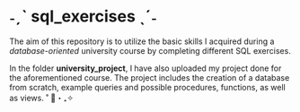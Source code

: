 # ˗ˏˋ sql_exercises  ˎˊ˗
The aim of this repository is to utilize the basic skills I acquired during a _database-oriented_ university course by completing different SQL exercises. 

In the folder **university_project**, I have also uploaded my project done for the aforementioned course. The project includes the creation of a database from scratch, example queries and possible procedures, functions, as well as views. ˚ 🦢・₊✧ 